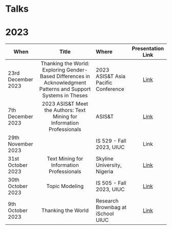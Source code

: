# Talks

# 2023

| When  |Title | Where     |  Presentation Link |
|----------|:-------------:|:------|:------:|
| 23rd December 2023 | Thanking the World: Exploring Gender- Based Differences in Acknowledgment Patterns and Support Systems in Theses |2023 ASIS&T Asia Pacific Conference| [Link](https://github.com/manika-lamba/talks/blob/main/2023/Thanking%20the%20World.pdf) 
| 7th December 2023 | 2023 ASIS&T Meet the Authors: Text Mining for Information Professionals | ASIS&T | [Link](https://github.com/manika-lamba/talks/blob/main/2023/Text%20Mining%20for%20Information%20Professionals.pdf)
| 29th November 2023 |  | IS 529 - Fall 2023, UIUC| Link 
| 31st October 2023 | Text Mining for Information Professionals  | Skyline University, Nigeria | [Link](https://www.canva.com/design/DAFynm0krd0/6iDdLBI4eGZ7jszsEM9Njg/edit?utm_content=DAFynm0krd0&utm_campaign=designshare&utm_medium=link2&utm_source=sharebutton) |
| 30th October 2023 | Topic Modeling | IS 505 - Fall 2023, UIUC| [Link](https://manika-lamba.github.io/talks/2023/topic-modeling/#/title-slide)|
| 9th October 2023 |  Thanking the World | Research Brownbag at iSchool UIUC | [Link](https://github.com/manika-lamba/talks/blob/main/2023/Research%20Brownbag/Thanking%20the%20World.pdf)





